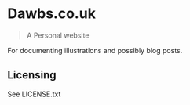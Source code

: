 # Dawbs.co.uk
> A Personal website

For documenting illustrations and possibly blog posts.

## Licensing

See LICENSE.txt
